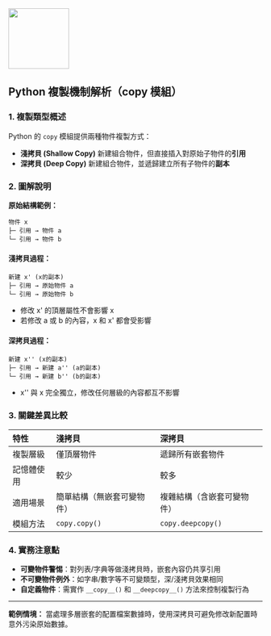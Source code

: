 <img src="https://r2cdn.perplexity.ai/pplx-full-logo-primary-dark%402x.png" class="logo" width="120"/>

## Python 複製機制解析（copy 模組）

### 1. 複製類型概述

Python 的 `copy` 模組提供兩種物件複製方式：

- **淺拷貝 (Shallow Copy)**
新建組合物件，但直接插入對原始子物件的**引用**
- **深拷貝 (Deep Copy)**
新建組合物件，並遞歸建立所有子物件的**副本**


### 2. 圖解說明

**原始結構範例：**

```
物件 x
├─ 引用 → 物件 a
└─ 引用 → 物件 b
```


#### 淺拷貝過程：

```
新建 x' (x的副本)
├─ 引用 → 原始物件 a
└─ 引用 → 原始物件 b
```

- 修改 x' 的頂層屬性不會影響 x
- 若修改 a 或 b 的內容，x 和 x' 都會受影響


#### 深拷貝過程：

```
新建 x'' (x的副本)
├─ 引用 → 新建 a'' (a的副本)
└─ 引用 → 新建 b'' (b的副本)
```

- x'' 與 x 完全獨立，修改任何層級的內容都互不影響


### 3. 關鍵差異比較

| 特性 | 淺拷貝 | 深拷貝 |
| :-- | :-- | :-- |
| 複製層級 | 僅頂層物件 | 遞歸所有嵌套物件 |
| 記憶體使用 | 較少 | 較多 |
| 適用場景 | 簡單結構（無嵌套可變物件） | 複雜結構（含嵌套可變物件） |
| 模組方法 | `copy.copy()` | `copy.deepcopy()` |

### 4. 實務注意點

- **可變物件警惕**：對列表/字典等做淺拷貝時，嵌套內容仍共享引用
- **不可變物件例外**：如字串/數字等不可變類型，深/淺拷貝效果相同
- **自定義物件**：需實作 `__copy__()` 和 `__deepcopy__()` 方法來控制複製行為

---

**範例情境：**
當處理多層嵌套的配置檔案數據時，使用深拷貝可避免修改新配置時意外污染原始數據。

